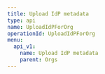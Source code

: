 ```yaml
---
title: Upload IdP metadata
type: api
name: UploadIdPForOrg
operationId: UploadIdPForOrg
menu:
  api_v1:
    name: Upload IdP metadata
    parent: Orgs
---
```

